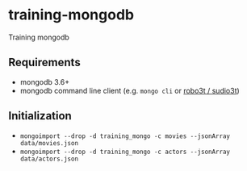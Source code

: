 # training-mongodb
Training mongodb

## Requirements
- mongodb 3.6+
- mongodb command line client (e.g. `mongo cli` or [robo3t / sudio3t](https://robomongo.org/))

## Initialization
- `mongoimport --drop -d training_mongo -c movies --jsonArray data/movies.json`
- `mongoimport --drop -d training_mongo -c actors --jsonArray data/actors.json`

